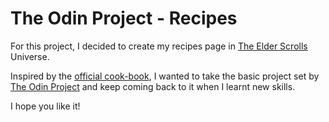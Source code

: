 # The Odin Project - Recipes

For this project, I decided to create my recipes page in [The Elder Scrolls](https://en.wikipedia.org/wiki/The_Elder_Scrolls) Universe.

Inspired by the [official cook-book](https://en.uesp.net/wiki/Books:The_Elder_Scrolls:_The_Official_Cookbook), I wanted to take the basic project set by [The Odin Project](https://www.theodinproject.com/lessons/foundations-recipes) and keep coming back to it when I learnt new skills.

I hope you like it!